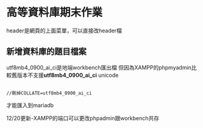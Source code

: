 # 高等資料庫期末作業

header是網頁的上面菜單，可以直接改header檔

## 新增資料庫的題目檔案

utf8mb4_0900_ai_ci是地端workbench匯出檔
但因為XAMPP的phpmyadmin比較舊版本不支援**utf8mb4_0900_ai_ci** unicode

```php=ENGINE=InnoDB AUTO_INCREMENT=11 DEFAULT CHARSET=utf8mb4 COLLATE=utf8mb4_0900_ai_ci;

//刪掉COLLATE=utf8mb4_0900_ai_ci

```

才能匯入到mariadb

12/20更新-XAMPP的端口可以更改phpadmin跟workbench共存
